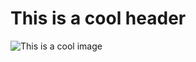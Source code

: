 # This is a cool header

 
![This is a cool image](https://letsenhance.io/static/8f5e523ee6b2479e26ecc91b9c25261e/1015f/MainAfter.jpg)
